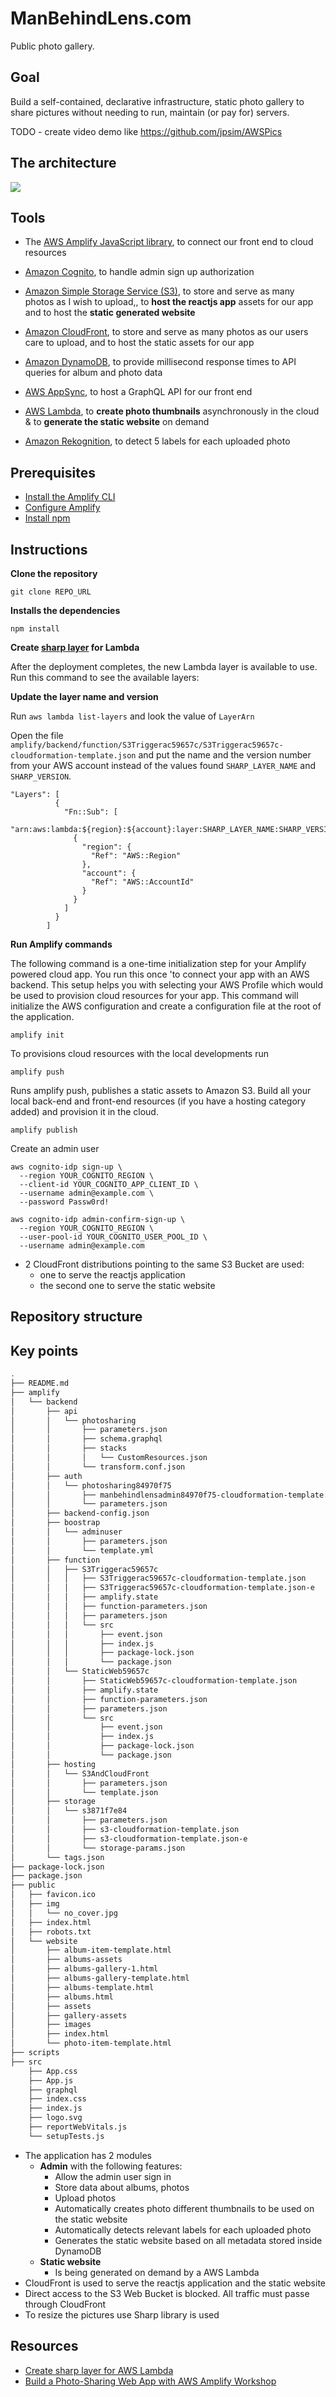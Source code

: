 # ManBehindLens.com

Public photo gallery.

## Goal

Build a self-contained, declarative infrastructure, static photo gallery to share pictures without needing to run, maintain (or pay for) servers.


TODO - create video demo like https://github.com/jpsim/AWSPics



## The architecture

![](public/website/assets/img/manbehindlens.png)

## Tools

- The  [AWS Amplify JavaScript library](https://docs.amplify.aws/), to connect our front end to cloud resources
- [Amazon Cognito](https://aws.amazon.com/cognito/), to handle admin sign up authorization
- [Amazon Simple Storage Service (S3)](https://aws.amazon.com/s3/), to store and serve as many photos as I wish to upload,, to **host the reactjs app** assets for our app and to host the **static generated website**
- [Amazon CloudFront](https://aws.amazon.com/fr/cloudfront/), to store and serve as many photos as our users care to upload, and to host the static assets for our app

- [Amazon DynamoDB](https://aws.amazon.com/dynamodb/), to provide millisecond response times to API queries for album and photo data
- [AWS AppSync](https://aws.amazon.com/appsync/), to host a GraphQL API for our front end
- [AWS Lambda](https://aws.amazon.com/lambda/), to **create photo thumbnails** asynchronously in the cloud & to **generate the static website** on demand
- [Amazon Rekognition](https://aws.amazon.com/rekognition/), to detect 5 labels for each uploaded photo


## Prerequisites

- [Install the Amplify CLI](https://docs.amplify.aws/cli/start/install#install-the-amplify-cli)
- [Configure Amplify](https://docs.amplify.aws/cli/start/install#configure-the-amplify-cli)
- [Install npm](https://www.npmjs.com/get-npm)


## Instructions

**Clone the repository**

```
git clone REPO_URL
```
**Installs the dependencies**
```
npm install
```

**Create [sharp layer](https://aws.amazon.com/blogs/compute/using-lambda-layers-to-simplify-your-development-process) for Lambda**

After the deployment completes, the new Lambda layer is available to use. Run this command to see the available layers:

**Update the layer name and version**

Run `aws lambda list-layers` and look the value of `LayerArn` 

Open the file `amplify/backend/function/S3Triggerac59657c/S3Triggerac59657c-cloudformation-template.json` and put the name and the version number from your AWS account instead of the values found `SHARP_LAYER_NAME` and `SHARP_VERSION`.
```
"Layers": [
          {
            "Fn::Sub": [
              "arn:aws:lambda:${region}:${account}:layer:SHARP_LAYER_NAME:SHARP_VERSION",
              {
                "region": {
                  "Ref": "AWS::Region"
                },
                "account": {
                  "Ref": "AWS::AccountId"
                }
              }
            ]
          }
        ]
```
**Run Amplify commands**

The following command is a one-time initialization step for your Amplify powered cloud app. You run this once 'to connect your app with an AWS backend. This setup helps you with selecting your AWS Profile which would be used to provision cloud resources for your app.
This command will initialize the AWS configuration and create a configuration file at the root of the application.

```
amplify init
```

To provisions cloud resources with the local developments run
```
amplify push
```

Runs amplify push, publishes a static assets to Amazon S3.
Build all your local back-end and front-end resources (if you have a hosting category added) and provision it in the cloud.
```
amplify publish
```

Create an admin user
```
aws cognito-idp sign-up \
  --region YOUR_COGNITO_REGION \
  --client-id YOUR_COGNITO_APP_CLIENT_ID \
  --username admin@example.com \
  --password Passw0rd!
```

```
aws cognito-idp admin-confirm-sign-up \
  --region YOUR_COGNITO_REGION \
  --user-pool-id YOUR_COGNITO_USER_POOL_ID \
  --username admin@example.com
```



- 2 CloudFront distributions pointing to the same S3 Bucket are used:
    - one to serve the reactjs application
    - the second one to serve the static website


## Repository structure 
## Key points

```bash
.
├── README.md                                               
├── amplify
│   └── backend
│       ├── api
│       │   └── photosharing
│       │       ├── parameters.json
│       │       ├── schema.graphql
│       │       ├── stacks
│       │       │   └── CustomResources.json
│       │       └── transform.conf.json
│       ├── auth
│       │   └── photosharing84970f75
│       │       ├── manbehindlensadmin84970f75-cloudformation-template.yml
│       │       └── parameters.json
│       ├── backend-config.json
│       ├── boostrap
│       │   └── adminuser
│       │       ├── parameters.json
│       │       └── template.yml
│       ├── function
│       │   ├── S3Triggerac59657c
│       │   │   ├── S3Triggerac59657c-cloudformation-template.json
│       │   │   ├── S3Triggerac59657c-cloudformation-template.json-e
│       │   │   ├── amplify.state
│       │   │   ├── function-parameters.json
│       │   │   ├── parameters.json
│       │   │   └── src
│       │   │       ├── event.json
│       │   │       ├── index.js
│       │   │       ├── package-lock.json
│       │   │       └── package.json
│       │   └── StaticWeb59657c
│       │       ├── StaticWeb59657c-cloudformation-template.json
│       │       ├── amplify.state
│       │       ├── function-parameters.json
│       │       ├── parameters.json
│       │       └── src
│       │           ├── event.json
│       │           ├── index.js
│       │           ├── package-lock.json
│       │           └── package.json
│       ├── hosting
│       │   └── S3AndCloudFront
│       │       ├── parameters.json
│       │       └── template.json
│       ├── storage
│       │   └── s3871f7e84
│       │       ├── parameters.json
│       │       ├── s3-cloudformation-template.json
│       │       ├── s3-cloudformation-template.json-e
│       │       └── storage-params.json
│       └── tags.json
├── package-lock.json
├── package.json
├── public
│   ├── favicon.ico
│   ├── img
│   │   └── no_cover.jpg
│   ├── index.html
│   ├── robots.txt
│   └── website
│       ├── album-item-template.html
│       ├── albums-assets
│       ├── albums-gallery-1.html
│       ├── albums-gallery-template.html
│       ├── albums-template.html
│       ├── albums.html
│       ├── assets
│       ├── gallery-assets
│       ├── images
│       ├── index.html
│       └── photo-item-template.html
├── scripts
├── src
    ├── App.css
    ├── App.js
    ├── graphql
    ├── index.css
    ├── index.js
    ├── logo.svg
    ├── reportWebVitals.js
    └── setupTests.js
```


- The application has 2 modules
    - **Admin** with the following features:
        - Allow the admin user sign in
        - Store data about albums, photos
        - Upload photos
        - Automatically creates photo different thumbnails to be used on the static website
        - Automatically detects relevant labels for each uploaded photo
        - Generates the static website based on all metadata stored inside DynamoDB
    - **Static website**
        - Is being generated on demand by a AWS Lambda
- CloudFront is used to serve the reactjs application and the static website
- Direct access to the S3 Web Bucket is blocked. All traffic must passe through CloudFront
- To resize the pictures use Sharp library is used



## Resources

- [Create sharp layer for AWS Lambda](https://aws.amazon.com/blogs/compute/using-lambda-layers-to-simplify-your-development-process)
- [Build a Photo-Sharing Web App with AWS Amplify Workshop](https://amplify-workshop.go-aws.com/)

